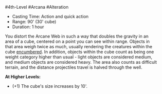 #4th-Level #Arcana #Alteration
 
- Casting Time: Action and quick action
- Range: 90' (30' cube)
- Duration: 1 hour  

You distort the Arcane Web in such a way that doubles the gravity in an area of a cube, centered on a point you can see within range. Objects in that area weigh twice as much, usually rendering the creatures within the cube [encumbered](Conditions.md). In addition, objects within the cube count as being one weight category higher than usual - light objects are considered medium, and medium objects are considered heavy. The area also counts as difficult terrain, and the distance projectiles travel is halved through the well.
 
**At Higher Levels:** 
* (+1) The cube's size increases by 10'.